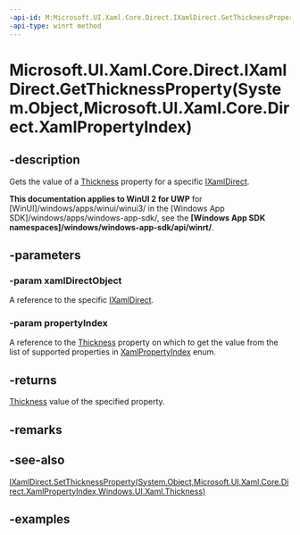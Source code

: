 ```yaml
---
-api-id: M:Microsoft.UI.Xaml.Core.Direct.IXamlDirect.GetThicknessProperty(System.Object,Microsoft.UI.Xaml.Core.Direct.XamlPropertyIndex)
-api-type: winrt method
---
```


# Microsoft.UI.Xaml.Core.Direct.IXamlDirect.GetThicknessProperty(System.Object,Microsoft.UI.Xaml.Core.Direct.XamlPropertyIndex)

<!--
public Windows.UI.Xaml.Thickness GetThicknessProperty (object xamlDirectObject, Microsoft.UI.Xaml.Core.Direct.XamlPropertyIndex propertyIndex);
-->

## -description

Gets the value of a [Thickness](/uwp/api/windows.ui.xaml.thickness) property for a specific [IXamlDirect](ixamldirect.md).

**This documentation applies to WinUI 2 for UWP** for [WinUI]/windows/apps/winui/winui3/ in the [Windows App SDK]/windows/apps/windows-app-sdk/, see the **[Windows App SDK namespaces]/windows/windows-app-sdk/api/winrt/**.

## -parameters

### -param xamlDirectObject

A reference to the specific [IXamlDirect](ixamldirect.md).

### -param propertyIndex

A reference to the [Thickness](/uwp/api/windows.ui.xaml.thickness) property on which to get the value from the list of supported properties in [XamlPropertyIndex](xamlpropertyindex.md) enum.

## -returns

[Thickness](/uwp/api/windows.ui.xaml.thickness) value of the specified property.

## -remarks

## -see-also

[IXamlDirect.SetThicknessProperty(System.Object,Microsoft.UI.Xaml.Core.Direct.XamlPropertyIndex,Windows.UI.Xaml.Thickness)](ixamldirect_setthicknessproperty_1663429250.md)

## -examples
